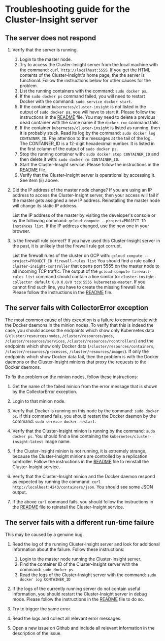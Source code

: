 # Troubleshooting guide for the Cluster-Insight server

## The server does not respond
1.  Verify that the server is running.
    1. Login to the master node.
    0. Try to access the Cluster-Insight server from the local machine with
      the command: `curl http://localhost:5555`.
      If you get the HTML contents of the Cluster-Insight's home page,
      the the server is functional. Follow the instructions below for other
      causes for the problem.
    2. List the running containers with the command:
       `sudo docker ps`.
    3. If the `sudo docker ps` command failed, you will need to restart Docker
       with the command: `sudo service docker start`.
    4. If the container `kubernetes/cluster-insight` is not listed in the
       output of `sudo docker ps`, you will have to start it.
       Please follow the instructions in the [README](README.md) file.
       You may need to
       delete a previous dead container with the same name if the `docker run`
       command fails.
    5. If the container `kubernetes/cluster-insight` is listed as running,
       then it is probably stuck.
       Read its log by the command:
       `sudo docker log CONTAINER_ID`. Pay attention to the messages at the
       tail of the log.
       The CONTAINER_ID is a 12-digit hexadecimal number. It is
       listed in the first column of the output of `sudo docker ps`.
    6. Stop the running container with:
       `sudo docker stop CONTAINER_ID` and then delete it with:
       `sudo docker rm CONTAINER_ID`.
    7. Start the Cluster-Insight service. Please follow the instructions in
       the [README](README.md) file.
    8. Verify that the Cluster-Insight server is operational by accessing
       it. See item (ii) above.

2.  Did the IP address of the master node change?
    If you are using an IP address to access the Cluster-Insight server, then
    your access will fail if the master gets assigned a new IP address.
    Reinstalling the master node will change its static IP address.

    List the IP address of the master by visiting the developer's console
    or by the following command:
    `gcloud compute --project=PROJECT_ID instances list`.
    If the IP address changed, use the new one in your browser.

3.  Is the firewall rule correct?
    If you have used this Cluster-Insight server in the past, it is unlikely
    that the firewall rule got corrupt.

    List the firewall rules of the cluster on GCP with:
    `gcloud compute --project=PROHECT_ID firewall-rules list`
    You should find a rule called `cluster-insight-controller` that opens port
    5555 on the master node to all incoming TCP traffic.
    The output of the `gcloud compute firewall-rules list` command should
    contain a line similar to:
    `cluster-insight-collector default 0.0.0.0/0 tcp:5555 kubernetes-master`.
    If you cannot find such line, you have to create the missing firewall
    rule. Please follow the instructions in the [README](README.md) file.

## The server fails with CollectorError exception

The most common cause of this exception is a failure to communicate with
the Docker daemons in the minion nodes. To verify that this is indeed the
case, you should access the endpoints which show only Kubernetes data
(`/cluster/resources/nodes`, `/cluster/resources/pods`,
`/cluster/resources/services`, `/cluster/resources/rcontrollers`)
and the endpoints which show only Docker data
(`/cluster/resources/containers`, `/cluster/resources/processes`,
`/cluster/resources/images`).
If only the endpoints which show Docker data fail, then the problem is with
the Docker daemons or the Cluster-Insight minions that proxy the requests to
the Docker daemons.

To fix the problem on the minion nodes, follow these instructions:

1. Get the name of the failed minion from the error message that is shown
   by the CollectorError exception.

2. Login to that minion node.

3. Verify that Docker is running on this node by the command:
   `sudo docker ps`. If this command fails, you should restart the Docker
   daemon by the command: `sudo service docker restart`.

4. Verify that the Cluster-Insight minion is running by the command:
   `sudo docker ps`. You should find a line containing the
   `kubernetes/cluster-insight:latest` image name. 

5. If the Cluster-Insight minion is not running, it is extremely strange,
   because the Cluster-Insight minions are controlled by a replication
   controller. Follow the instructions in the [README](README.md) file
   to reinstall the Cluster-Insight service.

6. Verify that the Cluster-Insight minion and the Docker daemon respond as
   expected by running the command:
   `curl http://localhost:4243/containers/json`.
   You should see some JSON output.

7. If the above `curl` command fails, you should follow the instructions in
   the [README](README.md) file to reinstall the Cluster-Insight service.

## The server fails with a different run-time failure
This may be caused by a genuine bug.

1.  Read the log of the running Cluster-Insight server and look for additional
    information about the failure. Follow these instructions:
    1. Login to the master node running the Cluster-Insight server.
    2. Find the container ID of the Cluster-Insight server with the command:
       `sudo docker ps`
    3. Read the logs of the Cluster-Insight server with the command:
       `sudo docker log CONTAINER_ID`

2.  If the logs of the currently running server do not contain useful
    information,
    you should restart the Cluster-Insight server in debug mode.
    Please follow the instructions in the [README](README.md) file to do so.

3.  Try to trigger the same error.

4.  Read the logs and collect all relevant error messages.

5.  Open a new issue on Github and include all relevant information in the
    description of the issue. 
